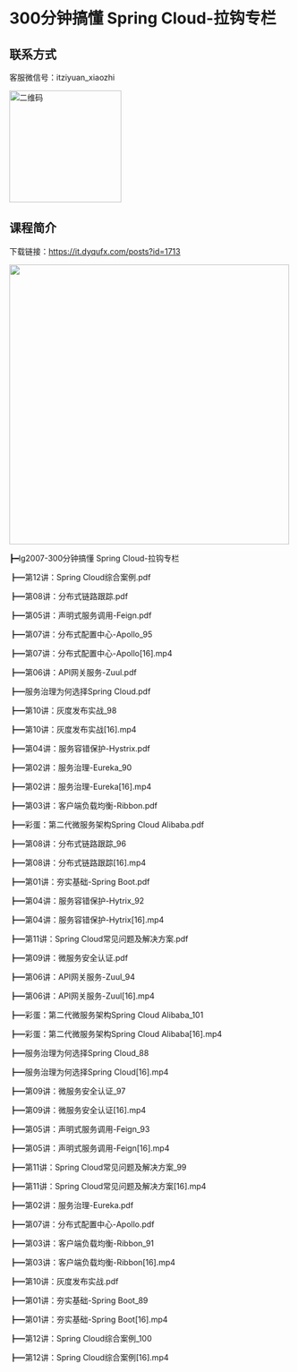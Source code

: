 # 300分钟搞懂 Spring Cloud-拉钩专栏

## 联系方式

客服微信号：itziyuan_xiaozhi

<img src="https://ziyuanyun.oss-cn-guangzhou.aliyuncs.com/common/20240614073449/666b82192834a.jpg" width="200" height="200" alt="二维码">

## 课程简介

下载链接：https://it.dyqufx.com/posts?id=1713

<img src="https://ziyuanyun.oss-cn-guangzhou.aliyuncs.com/yun/20240515183516/66448fe4a3c1b.jpg" width="500" alt="">

  ┣━lg2007-300分钟搞懂 Spring Cloud-拉钩专栏

 ┣━第12讲：Spring Cloud综合案例.pdf

 ┣━第08讲：分布式链路跟踪.pdf

 ┣━第05讲：声明式服务调用-Feign.pdf

 ┣━第07讲：分布式配置中心-Apollo_95

 ┣━第07讲：分布式配置中心-Apollo[16].mp4

 ┣━第06讲：API网关服务-Zuul.pdf

 ┣━服务治理为何选择Spring Cloud.pdf

 ┣━第10讲：灰度发布实战_98

 ┣━第10讲：灰度发布实战[16].mp4

 ┣━第04讲：服务容错保护-Hystrix.pdf

 ┣━第02讲：服务治理-Eureka_90

 ┣━第02讲：服务治理-Eureka[16].mp4

 ┣━第03讲：客户端负载均衡-Ribbon.pdf

 ┣━彩蛋：第二代微服务架构Spring Cloud Alibaba.pdf

 ┣━第08讲：分布式链路跟踪_96

 ┣━第08讲：分布式链路跟踪[16].mp4

 ┣━第01讲：夯实基础-Spring Boot.pdf

 ┣━第04讲：服务容错保护-Hytrix_92

 ┣━第04讲：服务容错保护-Hytrix[16].mp4

 ┣━第11讲：Spring Cloud常见问题及解决方案.pdf

 ┣━第09讲：微服务安全认证.pdf

 ┣━第06讲：API网关服务-Zuul_94

 ┣━第06讲：API网关服务-Zuul[16].mp4

 ┣━彩蛋：第二代微服务架构Spring Cloud Alibaba_101

 ┣━彩蛋：第二代微服务架构Spring Cloud Alibaba[16].mp4

 ┣━服务治理为何选择Spring Cloud_88

 ┣━服务治理为何选择Spring Cloud[16].mp4

 ┣━第09讲：微服务安全认证_97

 ┣━第09讲：微服务安全认证[16].mp4

 ┣━第05讲：声明式服务调用-Feign_93

 ┣━第05讲：声明式服务调用-Feign[16].mp4

 ┣━第11讲：Spring Cloud常见问题及解决方案_99

 ┣━第11讲：Spring Cloud常见问题及解决方案[16].mp4

 ┣━第02讲：服务治理-Eureka.pdf

 ┣━第07讲：分布式配置中心-Apollo.pdf

 ┣━第03讲：客户端负载均衡-Ribbon_91

 ┣━第03讲：客户端负载均衡-Ribbon[16].mp4

 ┣━第10讲：灰度发布实战.pdf

 ┣━第01讲：夯实基础-Spring Boot_89

 ┣━第01讲：夯实基础-Spring Boot[16].mp4

 ┣━第12讲：Spring Cloud综合案例_100

 ┣━第12讲：Spring Cloud综合案例[16].mp4

  